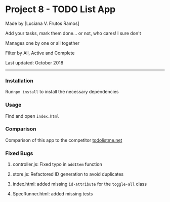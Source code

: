 # Project 8 - TODO List App

Made by [Luciana V. Frutos Ramos]

Add your tasks, mark them done... or not, who cares! I sure don't

Manages one by one or all together

Filter by All, Active and Complete

Last updated: October 2018

----
### Installation

Run`npm install` to install the necessary dependencies

### Usage

Find and open `index.html`

### Comparison

Comparison of this app to the competitor [todolistme.net](http://todolistme.net/)

### Fixed Bugs

1. controller.js: Fixed typo in `addItem` function

2. store.js: Refactored ID generation to avoid duplicates

3. index.html: added missing `id-attribute` for the `toggle-all` class

4. SpecRunner.html: added missing tests


